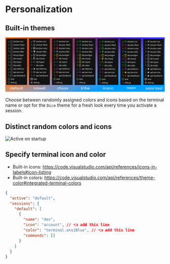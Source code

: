 # Personalization

## Built-in themes

<p align="center">
  <img src="https://github.com/nguyenngoclongdev/cdn/raw/HEAD/images/terminal-keeper/terminal-keeper-theme.png">
</p>

Choose between randomly assigned colors and icons based on the terminal name or opt for the `Dice` theme for a fresh look every time you activate a session.

## Distinct random colors and icons

![Active on startup](https://github.com/nguyenngoclongdev/cdn/raw/HEAD/images/terminal-keeper/auto-theme.gif)

## Specify terminal icon and color

- Built-in icons: https://code.visualstudio.com/api/references/icons-in-labels#icon-listing
- Built-in colors: https://code.visualstudio.com/api/references/theme-color#integrated-terminal-colors

```json
{
  "active": "default",
  "sessions": {
    "default": [
      {
        "name": "dev",
        "icon": "account", // 👈 add this line
        "color": "terminal.ansiBlue", // 👈 add this line
        "commands": []
      }
    ]
  }
}
```